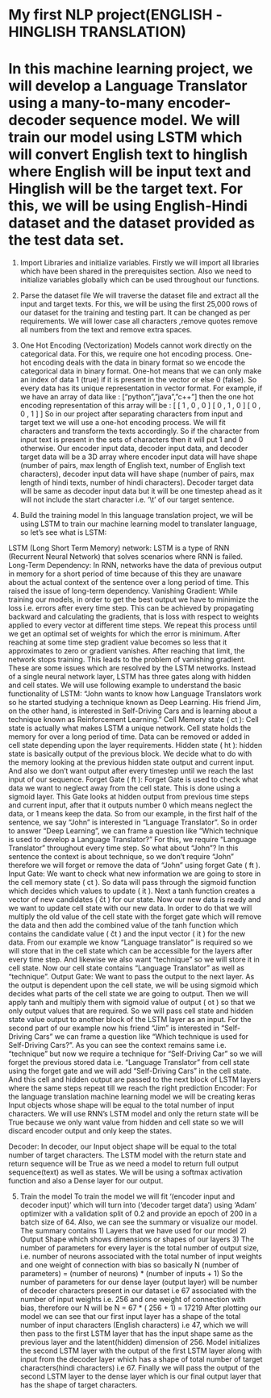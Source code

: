 # My first NLP project(ENGLISH -HINGLISH TRANSLATION)
# In this machine learning project, we will develop a Language Translator using a many-to-many encoder-decoder sequence model. We will train our model using LSTM which will convert English text to hinglish where English will be input text and Hinglish will be the target text. For this, we will be using English-Hindi dataset and  the dataset provided as the test data set.

1. Import Libraries and initialize variables.
Firstly we will import all libraries which have been shared in the prerequisites section. Also we need to initialize variables globally which can be used throughout our functions.

2. Parse the dataset file
We will traverse the dataset file and extract all the input and target texts. For this, we will be using the first 25,000 rows of our dataset for the training and testing part. It can be changed as per requirements. We will lower case all characters ,remove quotes remove all numbers from the text and remove extra spaces.

3. One Hot Encoding (Vectorization)
Models cannot work directly on the categorical data. For this, we require one hot encoding process. One-hot encoding deals with the data in binary format so we encode the categorical data in binary format.
One-hot means that we can only make an index of data 1 (true) if it is present in the vector or else 0 (false). So every data has its unique representation in vector format.
For example, if we have an array of data like : [“python”,”java”,”c++”] then the one hot encoding representation of this array will be :
[ [ 1 , 0 , 0 ]
[ 0 , 1 , 0 ]
[ 0 , 0 , 1 ] ]
So in our project after separating characters from input and target text we will use a one-hot encoding process. We will fit characters and transform the texts accordingly. So if the character from input text is present in the sets of characters then it will put 1 and 0 otherwise. Our encoder input data, decoder input data, and decoder target data will be a 3D array where encoder input data will have shape (number of pairs, max length of English text, number of English text characters), decoder input data will have shape (number of pairs, max length of hindi texts, number of hindi  characters). Decoder target data will be same as decoder input data but it will be one timestep ahead as it will not include the start character i.e. ‘\t’ of our target sentence.


4. Build the training model
In this language translation project, we will be using LSTM to train our machine learning model to translater language, so let’s see what is LSTM:

LSTM (Long Short Term Memory) network: LSTM is a type of RNN (Recurrent Neural Network) that solves scenarios where RNN is failed.
Long-Term Dependency: In RNN, networks have the data of previous output in memory for a short period of time because of this they are unaware about the actual context of the sentence over a long period of time. This raised the issue of long-term dependency.
Vanishing Gradient: While training our models, in order to get the best output we have to minimize the loss i.e. errors after every time step. This can be achieved by propagating backward and calculating the gradients, that is loss with respect to weights applied to every vector at different time steps. We repeat this process until we get an optimal set of weights for which the error is minimum. After reaching at some time step gradient value becomes so less that it approximates to zero or gradient vanishes. After reaching that limit, the network stops training. This leads to the problem of vanishing gradient.
These are some issues which are resolved by the LSTM networks. Instead of a single neural network layer, LSTM has three gates along with hidden and cell states. We will use following example to understand the basic functionality of LSTM:
“John wants to know how Language Translators work so he started studying a technique known as Deep Learning. His friend Jim, on the other hand, is interested in Self-Driving Cars and is learning about a technique known as Reinforcement Learning.”
Cell Memory state ( ct ): Cell state is actually what makes LSTM a unique network. Cell state holds the memory for over a long period of time. Data can be removed or added in cell state depending upon the layer requirements.
Hidden state ( ht ): hidden state is basically output of the previous block. We decide what to do with the memory looking at the previous hidden state output and current input. And also we don’t want output after every timestep until we reach the last input of our sequence.
Forget Gate ( ft ): Forget Gate is used to check what data we want to neglect away from the cell state. This is done using a sigmoid layer. This Gate looks at hidden output from previous time steps and current input, after that it outputs number 0 which means neglect the data, or 1 means keep the data.
So from our example, in the first half of the sentence, we say “John” is interested in “Language Translator”. So in order to answer “Deep Learning”, we can frame a question like “Which technique is used to develop a Language Translator?” For this, we require “Language Translator” throughout every time step. So what about “John”? In this sentence the context is about technique, so we don’t require “John” therefore we will forget or remove the data of “John” using forget Gate ( ft ).
Input Gate: We want to check what new information we are going to store in the cell memory state ( ct ). So data will pass through the sigmoid function which decides which values to update ( it ). Next a tanh function creates a vector of new candidates ( čt ) for our state.
Now our new data is ready and we want to update cell state with our new data. In order to do that we will multiply the old value of the cell state with the forget gate which will remove the data and then add the combined value of the tanh function which contains the candidate value ( čt ) and the input vector ( it ) for the new data.
From our example we know “Language translator” is required so we will store that in the cell state which can be accessible for the layers after every time step. And likewise we also want “technique” so we will store it in cell state.
Now our cell state contains “Language Translator” as well as “technique”.
Output Gate: We want to pass the output to the next layer. As the output is dependent upon the cell state, we will be using sigmoid which decides what parts of the cell state we are going to output. Then we will apply tanh and multiply them with sigmoid value of output ( ot ) so that we only output values that are required.
So we will pass cell state and hidden state value output to another block of the LSTM layer as an input.
For the second part of our example now his friend “Jim” is interested in “Self-Driving Cars” we can frame a question like “Which technique is used for Self-Driving Cars?”.
As you can see the context remains same i.e. “technique” but now we require a technique for “Self-Driving Car” so we will forget the previous stored data i.e. “Language Translator” from cell state using the forget gate and we will add “Self-Driving Cars” in the cell state.
And this cell and hidden output are passed to the next block of LSTM layers where the same steps repeat till we reach the right prediction
Encoder: For the language translation machine learning model we will be creating keras Input objects whose shape will be equal to the total number of input characters. We will use RNN’s LSTM model and only the return state will be True because we only want value from hidden and cell state so we will discard encoder output and only keep the states.

Decoder: In decoder, our Input object shape will be equal to the total number of target characters. The LSTM model with the return state and return sequence will be True as we need a model to return full output sequence(text) as well as states. We will be using a softmax activation function and also a Dense layer for our output.



5. Train the model
To train the model we will fit ‘(encoder input and decoder input)’ which will turn into (‘decoder target data’) using ‘Adam’ optimizer with a validation split of 0.2 and provide an epoch of 200 in a batch size of 64. 
Also, we can see the summary or visualize our model. The summary contains 1) Layers that we have used for our model 2) Output Shape which shows dimensions or shapes of our layers 3) The number of parameters for every layer is the total number of output size, i.e. number of neurons associated with the total number of input weights and one weight of connection with bias so basically
N (number of parameters) = (number of neurons) * (number of inputs + 1)
So the number of parameters for our dense layer (output layer) will be number of decoder characters present in our dataset i.e 67 associated with the number of input weights i.e. 256 and one weight of connection with bias, therefore our N will be
N = 67 * ( 256 + 1) = 17219
After plotting our model we can see that our first input layer has a shape of the total number of input characters (English characters) i.e 47, which we will then pass to the first LSTM layer that has the input shape same as the previous layer and the latent(hidden) dimension of 256. Model initializes the second LSTM layer with the output of the first LSTM layer along with input from the decoder layer which has a shape of total number of target characters(hindi characters) i.e 67. Finally we will pass the output of the second LSTM layer to the dense layer which is our final output layer that has the shape of target characters.
